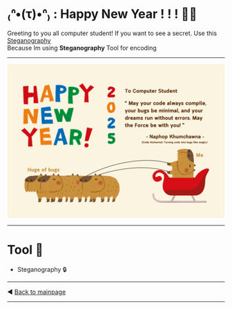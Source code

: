 # ₍ᐢ•(τ)•ᐢ₎ :  Happy New Year ! ! ! 🎉🎉

Greeting to you all computer student! If you want to see a secret. Use this 
[Steganography](https://stylesuxx.github.io/steganography/)\
Because Im using **Steganography** Tool for encoding 

---

![e-card.png](img/e-card.png)

---

# Tool 🧰
- Steganography 🔒

---

◀  [Back to mainpage](README.md)

---
